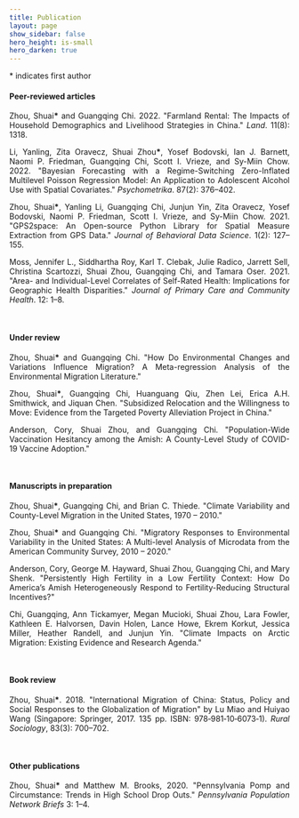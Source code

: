 ```yaml
---
title: Publication
layout: page
show_sidebar: false
hero_height: is-small
hero_darken: true
---
```


<!-- **\* indicates first author** -->
<!-- <i>\* indicates first author</i> -->
\* indicates first author

#### Peer-reviewed articles

<!-- This line makes sure the STATA icon for land rental paper will render -->
<!-- See doc here: https://icon-sets.iconify.design/vscode-icons/file-type-stata/ -->
<script src="https://code.iconify.design/iconify-icon/1.0.0-beta.3/iconify-icon.min.js"></script>

<p align="justify">
	Zhou, Shuai<strong>*</strong> and Guangqing Chi. 2022. "Farmland Rental: The Impacts of Household Demographics and Livelihood Strategies in China." <i>Land</i>. 11(8): 1318. &nbsp;
	<a href="https://www.mdpi.com/2073-445X/11/8/1318" target="_blank" rel="noopener"><i class="far fa-file-pdf"></i></a> &nbsp;
	<a href="/downloads/codes/LandRental.zip" target="_blank" rel="noopener"><iconify-icon icon="vscode-icons:file-type-stata"></iconify-icon></a>
</p>

<p align="justify">
	Li, Yanling, Zita Oravecz, Shuai Zhou<strong>*</strong>, Yosef Bodovski, Ian J. Barnett, Naomi P. Friedman, Guangqing Chi, Scott I. Vrieze, and Sy-Miin Chow. 2022. "Bayesian Forecasting with a Regime-Switching Zero-Inflated Multilevel Poisson Regression Model: An Application to Adolescent Alcohol Use with Spatial Covariates." <i>Psychometrika</i>. 87(2): 376–402. &nbsp;
	<a href="https://link.springer.com/article/10.1007%2Fs11336-021-09831-9" target="_blank" rel="noopener"><i class="far fa-file-pdf"></i></a>
</p>

<p align="justify">
	Zhou, Shuai<strong>*</strong>, Yanling Li, Guangqing Chi, Junjun Yin, Zita Oravecz, Yosef Bodovski, Naomi P. Friedman, Scott I. Vrieze, and Sy-Miin Chow. 2021. "GPS2space: An Open-source Python Library for Spatial Measure Extraction from GPS Data."  <i>Journal of Behavioral Data Science</i>. 1(2): 127–155. &nbsp;
	<a href="/downloads/pubs/2021GPS2space.pdf" target="_blank" rel="noopener"><i class="far fa-file-pdf"></i></a> &nbsp;
	<a href="/downloads/codes/2021GPS2space.pdf" target="_blank" rel="noopener"><i class="fab fa-python"></i></a> &nbsp;
	<a href="https://github.com/shuai-zhou/gps2space" target="_blank" rel="noopener"><i class="fab fa-github"></i></a>
</p>

<p align="justify">
	Moss, Jennifer L., Siddhartha Roy, Karl T. Clebak, Julie Radico, Jarrett Sell, Christina Scartozzi, Shuai Zhou, Guangqing Chi, and Tamara Oser. 2021. "Area- and Individual-Level Correlates of Self-Rated Health: Implications for Geographic Health Disparities." <i>Journal of Primary Care and Community Health</i>. 12: 1–8. &nbsp;
	<a href="/downloads/pubs/2021Self_Rated Health.pdf" target="_blank" rel="noopener"><i class="far fa-file-pdf"></i></a>
</p>
<br>

#### Under review

<p align="justify">
	Zhou, Shuai<strong>*</strong> and Guangqing Chi. "How Do Environmental Changes and Variations Influence Migration? A Meta-regression Analysis of the Environmental Migration Literature."
</p>

<p align="justify">
	Zhou, Shuai<strong>*</strong>, Guangqing Chi, Huanguang Qiu, Zhen Lei, Erica A.H. Smithwick, and Jiquan Chen. "Subsidized Relocation and the Willingness to Move: Evidence from the Targeted Poverty Alleviation Project in China."
</p>

<p align="justify">
	Anderson, Cory, Shuai Zhou, and Guangqing Chi. "Population-Wide Vaccination Hesitancy among the Amish: A County-Level Study of COVID-19 Vaccine Adoption."
</p>
<br>

#### Manuscripts in preparation

<p align="justify">
	Zhou, Shuai<strong>*</strong>, Guangqing Chi, and Brian C. Thiede. "Climate Variability and County-Level Migration in the United States, 1970 – 2010."
</p>

<p align="justify">
	Zhou, Shuai<strong>*</strong> and Guangqing Chi. "Migratory Responses to Environmental Variability in the United States: A Multi-level Analysis of Microdata from the American Community Survey, 2010 – 2020."
</p>

<p align="justify">
	Anderson, Cory, George M. Hayward, Shuai Zhou, Guangqing Chi, and Mary Shenk. "Persistently High Fertility in a Low Fertility Context: How Do America’s Amish Heterogeneously Respond to Fertility-Reducing Structural Incentives?"
</p>

<p align="justify">
	Chi, Guangqing, Ann Tickamyer, Megan Mucioki, Shuai Zhou, Lara Fowler, Kathleen E. Halvorsen, Davin Holen, Lance Howe, Ekrem Korkut, Jessica Miller, Heather Randell, and Junjun Yin. "Climate Impacts on Arctic Migration: Existing Evidence and Research Agenda."
</p>
<br>

#### Book review

<p align="justify">
	Zhou, Shuai<strong>*</strong>. 2018. "International Migration of China: Status, Policy and Social Responses to the Globalization of Migration" by Lu Miao and Huiyao Wang (Singapore: Springer, 2017. 135 pp. ISBN: 978‐981‐10‐6073‐1). <i>Rural Sociology</i>, 83(3): 700–702. &nbsp;
	<a href="/downloads/pubs/2018JR_InternationalMig.pdf" target="_blank" rel="noopener"><i class="far fa-file-pdf"></i></a>
</p>
<br>

#### Other publications

<p align="justify">
	Zhou, Shuai<strong>*</strong> and Matthew M. Brooks, 2020. "Pennsylvania Pomp and Circumstance: Trends in High School Drop Outs." <i>Pennsylvania Population Network Briefs</i> 3: 1–4. &nbsp;
	<a href="/downloads/pubs/2020PB_PennDropout.pdf" target="_blank" rel="noopener"><i class="far fa-file-pdf"></i></a>
</p>
<br>

